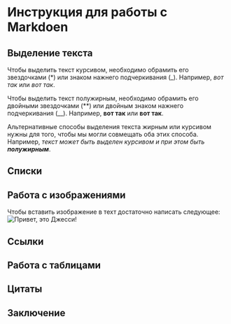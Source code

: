 # Инструкция для работы с Markdoen

## Выделение текста

Чтобы выделить текст курсивом, необходимо обрамить его звездочками (*) или знаком нажнего подчеркивания (_). Например, *вот так* или _вот так_.

Чтобы выделить текст полужирным, необходимо обрамить его двойными звездочками (**) или двойным знаком нажнего подчеркивания (__). Например, **вот так** или __вот так__.

Альтернативные способы выделения текста жирным или курсивом нужны для того, чтобы мы могли совмещать оба этих способа. Например, _текст может быть выделен курсивом и при этом быть **полужирным**_.

## Списки

## Работа с изображениями

Чтобы вставить изображение в техт достаточно написать следующее:
![Привет, это Джесси!](Jessi.jpg.jpg)

## Ссылки

## Работа с таблицами

## Цитаты

## Заключение